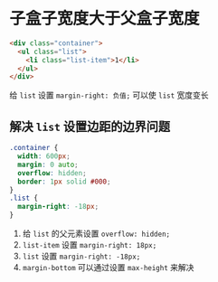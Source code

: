 # 子盒子宽度大于父盒子宽度

```html
<div class="container">
  <ul class="list">
    <li class="list-item">1</li>
  </ul>
</div>
```

给 `list` 设置 `margin-right: 负值;` 可以使 `list` 宽度变长

## 解决 `list` 设置边距的边界问题

```css
.container {
  width: 600px;
  margin: 0 auto;
  overflow: hidden;
  border: 1px solid #000;
}
.list {
  margin-right: -18px;
}
```

1. 给 `list` 的父元素设置 `overflow: hidden;`
2. `list-item` 设置 `margin-right: 18px;`
3. `list` 设置 `margin-right: -18px;`
4. `margin-bottom` 可以通过设置 `max-height` 来解决
